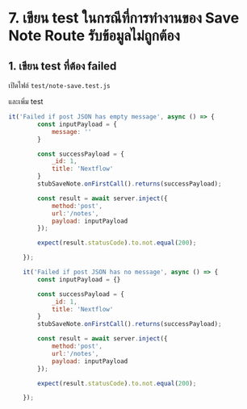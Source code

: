 
# 7. เขียน test ในกรณีที่การทำงานของ Save Note Route รับข้อมูลไม่ถูกต้อง

## 1. เขียน test ที่ต้อง failed

เปิดไฟล์ `test/note-save.test.js`

และเพิ่ม test 

```js
it('Failed if post JSON has empty message', async () => {
        const inputPayload = {
            message: ''
        }

        const successPayload = {
            _id: 1,
            title: 'Nextflow'
        }
        stubSaveNote.onFirstCall().returns(successPayload);

        const result = await server.inject({
            method:'post',
            url:'/notes',
            payload: inputPayload
        });

        expect(result.statusCode).to.not.equal(200);

    });

    it('Failed if post JSON has no message', async () => {
        const inputPayload = {}

        const successPayload = {
            _id: 1,
            title: 'Nextflow'
        }
        stubSaveNote.onFirstCall().returns(successPayload);

        const result = await server.inject({
            method:'post',
            url:'/notes',
            payload: inputPayload
        });

        expect(result.statusCode).to.not.equal(200);

    });
```